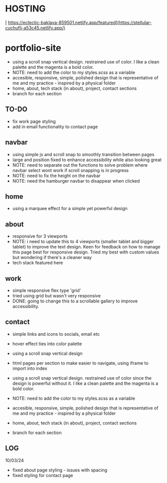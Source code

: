 # HOSTING 
[
https://eclectic-baklava-859501.netlify.app/featured](https://stellular-cuchufli-a53c45.netlify.app/)

# portfolio-site

- using a scroll snap vertical design. restrained use of color. I like a clean palette and the magenta is a bold color.
- NOTE: need to add the color to my styles.scss as a variable
- accesible, responsive, simple, polished design that is representative of me and my practice - inspired by a physical folder
- home, about, tech stack (in about), project, contact sections
- branch for each section

## TO-DO
- fix work page styling
- add in email functionality to contact page

## navbar

- using simple js and scroll snap to smoothly transition between pages
- large and position fixed to enhance accessibility while also looking great
- NOTE: need to separate out the functions to solve problem where navbar select wont work if scroll snapping is in progress
- NOTE: need to fix the height on the navbar
- NOTE: need the hamburger navbar to disappear when clicked

## home

- using a marquee effect for a simple yet powerful design

## about

- responsive for 3 viewports
- NOTE: i need to update this to 4 viewports (smaller tablet and bigger tablet) to improve the text design. Keen for feedback on how to manage this page best for responsive design. Tried my best with custom values but wondering if there's a cleaner way
- tech stack featured here

## work

- simple responsive flex type 'grid'
- tried using grid but wasn't very responsive
- DONE: going to change this to a scrollable gallery to improve accessibility.

## contact

- simple links and icons to socials, email etc
- hover effect ties into color palette


- using a scroll snap vertical design
- html pages per section to make easier to navigate, using iframe to import into index
- using a scroll snap vertical design. restrained use of color since the design is powerful without it. I like a clean palette and the magenta is a bold color.
- NOTE: need to add the color to my styles.scss as a variable
- accesible, responsive, simple, polished design that is representative of me and my practice - inspired by a physical folder
- home, about, tech stack (in about), project, contact sections
- branch for each section

## LOG ##
10/03/24
- fixed about page styling - issues with spacing
- fixed styling for contact page
